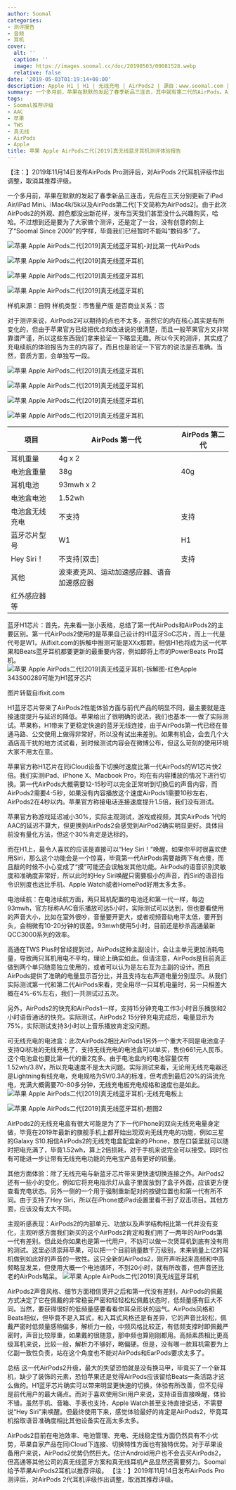 ```yaml
---
author: Soomal
categories:
- 测评报告
- 音频
- 耳机
cover:
  alt: ''
  caption: ''
  image: https://images.soomal.cc/doc/20190503/00081528.webp
  relative: false
date: '2019-05-03T01:19:14+08:00'
description: Apple H1 | H1 | 无线充电 | AirPods2 | 源自：www.soomal.com | 版权：原创 |  平均/总评分：09.04/470
summary: 一个多月前，苹果在默默的发起了春季新品三连击，其中就有第二代的AirPods。AirPods2耳机和电池盒外形和一代尺寸完全一致。蓝牙芯片升级至H1，连接和切换速度更快，外置电池盒支持Qi无线充电，可单独购买。AirPods2相对第一代有什么体验上不同？
tags:
- Soomal推荐评级
- AAC
- 苹果
- TWS
- 真无线
- AirPods
- Apple
title: 苹果 Apple AirPods二代[2019]真无线蓝牙耳机测评体验报告
---
```


【注：】2019年11月14日发布AirPods Pro测评后，对AirPods 2代耳机评级作出调整，取消其推荐评级。



一个多月前，苹果在默默的发起了春季新品三连击，先后在三天分别更新了iPad Air/iPad Mini、iMac4k/5k以及AirPods第二代[下文简称为AirPods2]。由于此次AirPods2的外观、颜色都没出新花样，发布当天我们甚至没什么兴趣购买，哈哈。不过想到还是要为了大家做个测评，还是定了一台，没有创意的刻上了“Soomal Since 2009”的字样，毕竟我们已经暂时不能叫“数码多”了。



![苹果 Apple AirPods二代[2019]真无线蓝牙耳机-对比第一代AirPods](https://images.soomal.cc/doc/20190424/00081349_01.webp)



![苹果 Apple AirPods二代[2019]真无线蓝牙耳机](https://images.soomal.cc/doc/20190424/00081350_01.webp)



![苹果 Apple AirPods二代[2019]真无线蓝牙耳机](https://images.soomal.cc/doc/20190424/00081352_01.webp)



![苹果 Apple AirPods二代[2019]真无线蓝牙耳机](https://images.soomal.cc/doc/20190424/00081353_01.webp)



样机来源：自购
样机类型：市售量产版
是否商业关系：否



对于测评来说，AirPods2可以期待的点也不太多，虽然它的内在核心其实是有所变化的，但由于苹果官方已经把优点和改进说的很清楚，而且一般苹果官方又非常靠谱严谨，所以这些东西我们拿来验证一下略显无趣。所以今天的测评，其实成了充电续航的体验报告为主的内容了。而且也是验证一下官方的说法是否准确。当然，音质方面，会单独写一段。



![苹果 Apple AirPods二代[2019]真无线蓝牙耳机](https://images.soomal.cc/doc/20190424/00081358_01.webp)



![苹果 Apple AirPods二代[2019]真无线蓝牙耳机](https://images.soomal.cc/doc/20190424/00081359_01.webp)



![苹果 Apple AirPods二代[2019]真无线蓝牙耳机](https://images.soomal.cc/doc/20190424/00081357_01.webp)



![苹果 Apple AirPods二代[2019]真无线蓝牙耳机](https://images.soomal.cc/doc/20190424/00081362_01.webp)



| 项目 | AirPods 第一代 | AirPods 第二代 |
| --- | --- | --- |
| 耳机重量 | 4g x 2 |
| 电池盒重量 | 38g | 40g |
| 耳机电池 | 93mwh x 2 |
| 电池盒电池 | 1.52wh |
| 电池盒无线充电 | 不支持 | 支持 |
| 蓝牙芯片型号 | W1 | H1 |
| Hey Siri！ | 不支持[双击] | 支持 |
| 其他 | 波束麦克风、运动加速感应器、语音加速感应器
红外感应器等 |



蓝牙H1芯片：首先，先来看一张小表格，总结了第一代AirPods和AirPods2的主要区别。第一代AirPods2使用的是苹果自己设计的H1蓝牙SoC芯片，而上一代是代号是W1，从ifixit.com的拆解中推测可能是XXx那颗，相信H1也将成为这一代苹果和Beats蓝牙耳机都要更新的最重要内容，例如即将上市的PowerBeats Pro耳机。
![苹果 Apple AirPods二代[2019]真无线蓝牙耳机-拆解图-红色Apple 343S00289可能为H1蓝牙芯片](https://images.soomal.cc/doc/20190503/00081526.webp)

图片转载自ifixit.com


H1蓝牙芯片带来了AirPods2性能体验方面与前代产品的明显不同，最主要就是连接速度提升与延迟的降低。苹果给出了很明确的说法，我们也基本一一做了实际测试。苹果称，H1带来了更稳定快速的蓝牙无线连接，由于AirPods第一代已经在普通马路、公交使用上做得非常好，所以没有试出来差别。如果有机会，会去几个大酒店高干扰的地方试试看，到时候测试内容会在微博公布，但这么苛刻的使用环境大家不用太在意。

苹果官方称H1芯片在同iCloud设备下切换时速度比第一代AirPods的W1芯片快2倍。我们实测iPad、iPhone X、Macbook Pro，均在有内容播放的情况下进行切换。第一代AirPods大概需要12-15秒可以完全正常听到切换后的声音内容，而AirPods2需要4-5秒，如果没有内容播放这个速度AirPods1需要10秒左右，AirPods2在4秒以内。苹果官方称接电话连接速度提升1.5倍，我们没有测试。

苹果官方称游戏延迟减小30%，实际主观测试，游戏或视频，其实AirPods 1代的AAC的延迟不算大，但更换到AirPods2会感觉到AirPod2确实明显更好。具体目前没有量化方法，但这个30%肯定是达标的。

而在H1上，最令人喜欢的应该是直接可以“Hey Siri！”唤醒，如果你平时很喜欢使用Siri，那么这个功能会是一个惊喜，毕竟第一代AirPods需要敲两下有点傻，而且敲的时候不小心变成了“摸”可能还会误触发其他功能。AirPods的语音识别灵敏度和准确度非常好，所以此时的Hey Siri唤醒只需要极小的声音，而Siri的语音指令识别度也远比手机、Apple Watch或者HomePod好用太多太多。

电池续航：在电池续航方面，两只耳机配置的电池还和第一代一样，每边93mwh，官方标称AAC音乐播放可达5小时，实际测试可以达到，但也要看使用的声音大小，比如在室外很吵，音量要开更大，或者视频音轨电平太低，要开到头，会稍微有10-20分钟的误差。93mwh使用5小时，目前还是秒杀高通最新QCC3000系列的效率。

高通在TWS Plus时曾经提到过，AirPods这种主副设计，会让主单元更加消耗电量，导致两只耳机用电不平均，理论上确实如此。但请注意，AirPods是目前真正做到两个单只随意独立使用的，或者可以认为是左右互为主副的设计。而且AirPods提供了准确的电量显示百分比，并且支持左右声道电量分别显示。从我们实际测试第一代和第二代AirPods来看，完全用尽一只耳机电量时，另一只相差大概在4%-6%左右，我们一共测试过五次。

另外，AirPods2的快充和AirPods1一样，支持15分钟充电工作3小时音乐播放和2小时语音通话的快充。实际测试，AirPods2 15分钟充电完成后，电量显示为75%，实际测试支持3小时以上音乐播放肯定没问题。

可无线充电的电池盒：此次AirPods2相比AirPods1另外一个重大不同是电池盒子支持Qi标准的无线充电了，支持无线充电的电池盒可以单买，售价661元人民币。这个电池盒也要比第一代的重2克多。由于电池盒内的电池容量仅有1.52wh/3.8V，所以充电速度不是太大问题。实际测试来看，无论用无线充电器还是Lightning有线充电，充电规格为5V/0.3A的标准，但考虑到最后20%的涓流充电，充满大概需要70-80多分钟，无线充电板充电规格和速度也是如此。
![苹果 Apple AirPods二代[2019]真无线蓝牙耳机-无线充电板上](https://images.soomal.cc/doc/20190424/00081364.webp)




![苹果 Apple AirPods二代[2019]真无线蓝牙耳机-题图2](https://images.soomal.cc/doc/20190503/00081527.webp)




AirPods2的无线充电盒有很大可能是为了下一代iPhone的双向无线充电量身定做，毕竟在2019年最新的旗舰手机上都开始出现双向无线充电的功能，例如三星的Galaxy S10.相信AirPods2的无线充电盒配盒新的iPhone，放在口袋里就可以随时把电充满了，毕竟1.52wh，算上2倍损耗，对于手机来说完全可以接受。同时也有可能进一步让带有无线充电功能的充电宝产品有更好的销量。

其他方面体验：除了无线充电与新蓝牙芯片带来更快速切换连接之外。AirPods2还有一些小的变化，例如它将充电指示灯从盒子里面放到了盒子外面，应该更方便查看充电状态。另外一侧的一个用于强制重新配对的按键位置也和第一代有所不同。由于支持了Hey Siri，所以在iPhone或iPad设置里看不到了双击项目。其他方面，应该没有太大不同。

主观听感表现：AirPods2的内部单元、功放以及声学结构相比第一代并没有变化，主观听感方面我们新买的这个AirPods2肯定和我们用了一两年的AirPods第一代有差别。但此处你如果也是第一代用户，不妨可以做一次煲耳机到底有没有用的测试。这里必须崇拜苹果，可以把一个目前销量数千万级别，未来销量上亿的耳机做到如此好的声音的一致性。这只全新的AirPods2，刚开声听起来高频和中高频略显发呆，但使用大概一个电池循环，不到20小时，就有所改善，但声音还比老的AirPods略呆。
![苹果 Apple AirPods二代[2019]真无线蓝牙耳机](https://images.soomal.cc/doc/20190424/00081365.webp)




AirPods2声音风格、细节方面相信煲开之后和第一代没有差别，AirPods的佩戴方式决定了它在佩戴的非常稳妥严密和轻轻松松佩戴状态时，低频量感有巨大不同。当然，要获得很好的低频量感要看看你耳朵形状的运气。AirPods风格和Beats相似，但毕竟不是入耳式，和入耳式风格还是有差异，它的声音比较松，佩戴严密时低频量感稍偏多，解析力一般，中频风格比较正，有低频支撑时即佩戴严密时，声音比较厚重，如果戴的很随意，那中频也算刚刚都用。高频素质相比更高级耳机来说，比较一般，解析力不够好，略偏硬。但是，没有哪一款耳机需要为上亿副一致性负责，站在这个角度也不能对AirPods和EarPods要求太多了。

总结
这一代AirPods2升级，最大的失望恐怕就是没有换马甲，毕竟买了一个新耳机，缺少了装饰的元素，恐怕苹果还是觉得AirPods应该留给Beats一条活路才这么做的。H1蓝牙芯片确实可以带来明显更快速的切换，体验有所改善，但不见得是前代用户的最大痛点。而对于喜欢使用Siri用户来说，支持语音直接唤醒，体验不错。虽然手机、音箱、手表也支持，Apple Watch甚至支持直接说话，不需要说“Hey Siri”来唤醒。但最终使用下来，感觉体验最好的肯定是AirPods2，毕竟耳机拾取语音准确度相比其他设备实在高太多太多。

AirPods2目前在电池效率、电池管理、充电、无线稳定性方面仍然具有不小优势，苹果自家产品在同iCloud下连接、切换特性方面也有独特优势。对于苹果设备用户来说，AirPods2优势仍然巨大。估计Android用户也不会去买AirPods2，但高通等其他公司的真无线蓝牙方案和真无线耳机产品显然还需要努力。Soomal给予苹果AirPods2耳机以推荐评级。
【注：】2019年11月14日发布AirPods Pro测评后，对AirPods 2代耳机评级作出调整，取消其推荐评级。